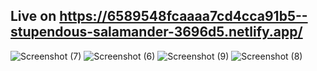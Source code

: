 ## Live on https://6589548fcaaaa7cd4cca91b5--stupendous-salamander-3696d5.netlify.app/

![Screenshot (7)](https://github.com/Aravind8281/Portfolio_Frontend/assets/95999211/448eb80d-d954-4ddb-9ea1-f8cccb3b2544)
![Screenshot (6)](https://github.com/Aravind8281/Portfolio_Frontend/assets/95999211/51045d50-866d-44bb-b726-7b85342307d5)
![Screenshot (9)](https://github.com/Aravind8281/Portfolio_Frontend/assets/95999211/d8a2df94-f18d-4c89-b46b-6818fcff9d79)
![Screenshot (8)](https://github.com/Aravind8281/Portfolio_Frontend/assets/95999211/faea3d74-cc5d-4f29-a318-220c22638ea7)
